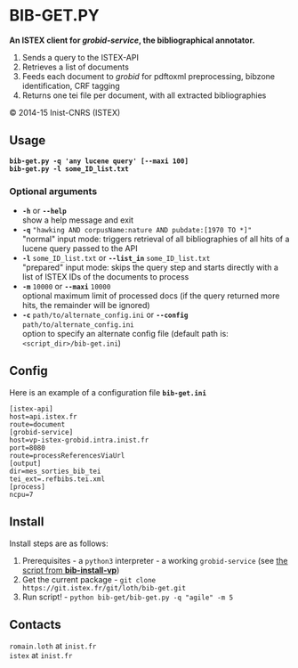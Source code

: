 BIB-GET.PY
==========
**An ISTEX client for _grobid-service_, the bibliographical annotator.**  
 1. Sends a query to the ISTEX-API  
 2. Retrieves a list of documents  
 3. Feeds each document to _grobid_ for pdftoxml preprocessing, bibzone identification, CRF tagging  
 4. Returns one tei file per document, with all extracted bibliographies  

© 2014-15 Inist-CNRS (ISTEX)  

Usage
------
**`bib-get.py -q 'any lucene query' [--maxi 100]`**  
**`bib-get.py -l some_ID_list.txt`**

### Optional arguments
 - **`-h`** or **`--help`**  
   show a help message and exit
 - **`-q`** `"hawking AND corpusName:nature AND pubdate:[1970 TO *]"`  
   "normal" input mode: triggers retrieval of all bibliographies of all hits of a lucene query passed to the API   
 -  **`-l`** `some_ID_list.txt`  or   **`--list_in`** `some_ID_list.txt`  
   "prepared" input mode: skips the query step and starts directly with a list of ISTEX IDs of the documents to process
 - **`-m`** `10000` or **`--maxi`** `10000`    
   optional maximum limit of processed docs (if the query returned more hits, the remainder will be ignored)
 - **`-c`** `path/to/alternate_config.ini` or **`--config`** `path/to/alternate_config.ini`    
   option to specify an alternate config file (default path is: `<script_dir>/bib-get.ini`)

Config
-------
Here is an example of a configuration file **`bib-get.ini`**
```
[istex-api]
host=api.istex.fr
route=document
[grobid-service]
host=vp-istex-grobid.intra.inist.fr
port=8080
route=processReferencesViaUrl
[output]
dir=mes_sorties_bib_tei
tei_ext=.refbibs.tei.xml
[process]
ncpu=7
```

Install
-------
Install steps are as follows:
  1. Prerequisites
    - a `python3` interpreter
    - a working `grobid-service` (see [the script from **bib-install-vp**](https://git.istex.fr/loth/refbibs_stack/blob/master/bib-install-vp/install_grobid.sh "install_grobid.sh"))
  2. Get the current package
    - `git clone https://git.istex.fr/git/loth/bib-get.git`
  3. Run script!
    - `python bib-get/bib-get.py -q "agile" -m 5`

Contacts
---------
`romain.loth` at `inist.fr`   
`istex` at `inist.fr`
